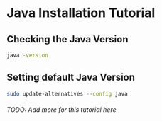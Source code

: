 # Java Installation Tutorial

## Checking the Java Version

```bash
java -version
```

## Setting default Java Version

```bash 
sudo update-alternatives --config java
```

###### TODO: Add more for this tutorial here 